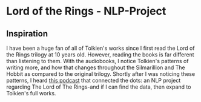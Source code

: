 # Lord of the Rings - NLP-Project
## Inspiration
I have been a huge fan of all of Tolkien's works since I first read the Lord of the Rings trilogy at 10 years old. However, reading the books is far different than listening to them. With the audiobooks, I notice Tolkien's patterns of writing more, and how that changes throughout the Silmarillion and The Hobbit as compared to the original trilogy. Shortly after I was noticing these patterns, I heard [this podcast](https://dataskeptic.com/blog/episodes/2019/text-mining-in-r) that connected the dots: an NLP project regarding The Lord of The Rings-and if I can find the data, then expand to Tolkien's full works.
